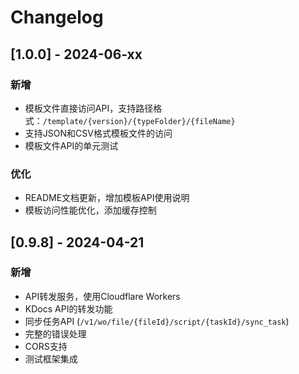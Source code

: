 # Changelog

## [1.0.0] - 2024-06-xx

### 新增
- 模板文件直接访问API，支持路径格式：`/template/{version}/{typeFolder}/{fileName}`
- 支持JSON和CSV格式模板文件的访问
- 模板文件API的单元测试

### 优化
- README文档更新，增加模板API使用说明
- 模板访问性能优化，添加缓存控制

## [0.9.8] - 2024-04-21

### 新增
- API转发服务，使用Cloudflare Workers
- KDocs API的转发功能
- 同步任务API (`/v1/wo/file/{fileId}/script/{taskId}/sync_task`)
- 完整的错误处理
- CORS支持
- 测试框架集成 